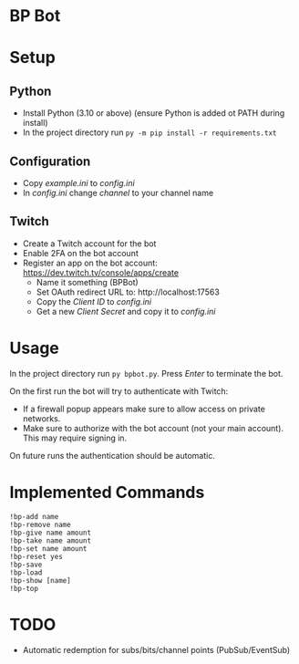 # BP Bot

# Setup
## Python
- Install Python (3.10 or above) (ensure Python is added ot PATH during install)
- In the project directory run `py -m pip install -r requirements.txt`

## Configuration
- Copy *example.ini* to *config.ini*
- In *config.ini* change *channel* to your channel name

## Twitch
* Create a Twitch account for the bot
* Enable 2FA on the bot account
* Register an app on the bot account: https://dev.twitch.tv/console/apps/create
    * Name it something (BPBot)
    * Set OAuth redirect URL to: http://localhost:17563
    * Copy the *Client ID* to *config.ini*
    * Get a new *Client Secret* and copy it to *config.ini*

# Usage
In the project directory run `py bpbot.py`. Press *Enter* to terminate the bot.

On the first run the bot will try to authenticate with Twitch:
- If a firewall popup appears make sure to allow access on private networks.
- Make sure to authorize with the bot account (not your main account). This may require signing in.

On future runs the authentication should be automatic.

# Implemented Commands
```
!bp-add name
!bp-remove name
!bp-give name amount
!bp-take name amount
!bp-set name amount
!bp-reset yes
!bp-save
!bp-load
!bp-show [name]
!bp-top
```

# TODO
* Automatic redemption for subs/bits/channel points (PubSub/EventSub)
